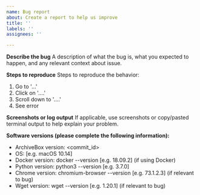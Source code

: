 ```yaml
---
name: Bug report
about: Create a report to help us improve
title: ''
labels: ''
assignees: ''

---
```


**Describe the bug**
A description of what the bug is, what you expected to happen, 
and any relevant context about issue.

**Steps to reproduce**
Steps to reproduce the behavior:
1. Go to '...'
2. Click on '....'
3. Scroll down to '....'
4. See error

**Screenshots or log output**
If applicable, use screenshots or copy/pasted terminal output to help explain your problem.

**Software versions (please complete the following information):**
 - ArchiveBox version: <commit_id>
 - OS: [e.g. macOS 10.14]
 - Docker version: docker --version [e.g. 18.09.2] (if using Docker)
 - Python version: python3 --version [e.g. 3.7.0]
 - Chrome version: chromium-browser --version [e.g. 73.1.2.3] (if relevant to bug)
 - Wget version: wget --version [e.g. 1.20.1] (if relevant to bug)
